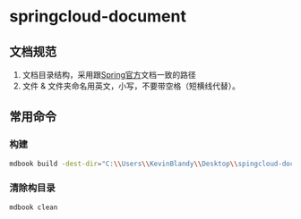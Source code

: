 # springcloud-document

## 文档规范

1. 文档目录结构，采用跟[Spring官方](https://spring.io/projects/spring-boot)文档一致的路径
2. 文件 & 文件夹命名用英文，小写，不要带空格（短横线代替）。

## 常用命令

### 构建

```bash
mdbook build -dest-dir="C:\\Users\\KevinBlandy\\Desktop\\spingcloud-document-html"
```

### 清除构目录

```bash
mdbook clean 
```
